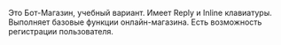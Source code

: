 Это Бот-Магазин, учебный вариант. Имеет Reply и Inline клавиатуры. Выполняет базовые функции онлайн-магазина. Есть возможность регистрации пользователя.
